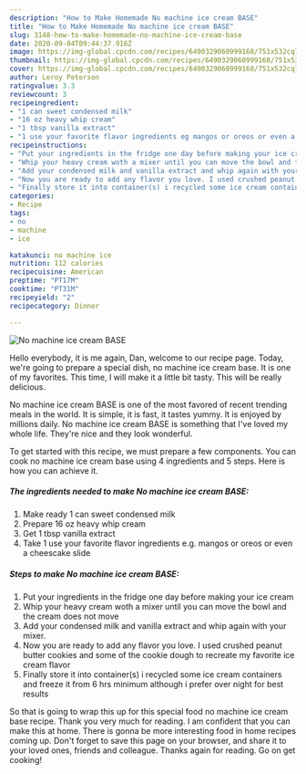 ```yaml
---
description: "How to Make Homemade No machine ice cream BASE"
title: "How to Make Homemade No machine ice cream BASE"
slug: 3148-how-to-make-homemade-no-machine-ice-cream-base
date: 2020-09-04T09:44:37.916Z
image: https://img-global.cpcdn.com/recipes/6490329060999168/751x532cq70/no-machine-ice-cream-base-recipe-main-photo.jpg
thumbnail: https://img-global.cpcdn.com/recipes/6490329060999168/751x532cq70/no-machine-ice-cream-base-recipe-main-photo.jpg
cover: https://img-global.cpcdn.com/recipes/6490329060999168/751x532cq70/no-machine-ice-cream-base-recipe-main-photo.jpg
author: Leroy Peterson
ratingvalue: 3.3
reviewcount: 3
recipeingredient:
- "1 can sweet condensed milk"
- "16 oz heavy whip cream"
- "1 tbsp vanilla extract"
- "1 use your favorite flavor ingredients eg mangos or oreos or even a cheescake slide"
recipeinstructions:
- "Put your ingredients in the fridge one day before making your ice cream"
- "Whip your heavy cream woth a mixer until you can move the bowl and the cream does not move"
- "Add your condensed milk and vanilla extract and whip again with your mixer."
- "Now you are ready to add any flavor you love. I used crushed peanut butter cookies and some of the cookie dough to recreate my favorite ice cream flavor"
- "Finally store it into container(s) i recycled some ice cream containers and freeze it from 6 hrs minimum although i prefer over night for best results"
categories:
- Recipe
tags:
- no
- machine
- ice

katakunci: no machine ice 
nutrition: 112 calories
recipecuisine: American
preptime: "PT17M"
cooktime: "PT31M"
recipeyield: "2"
recipecategory: Dinner

---
```



![No machine ice cream BASE](https://img-global.cpcdn.com/recipes/6490329060999168/751x532cq70/no-machine-ice-cream-base-recipe-main-photo.jpg)

Hello everybody, it is me again, Dan, welcome to our recipe page. Today, we're going to prepare a special dish, no machine ice cream base. It is one of my favorites. This time, I will make it a little bit tasty. This will be really delicious.



No machine ice cream BASE is one of the most favored of recent trending meals in the world. It is simple, it is fast, it tastes yummy. It is enjoyed by millions daily. No machine ice cream BASE is something that I've loved my whole life. They're nice and they look wonderful.


To get started with this recipe, we must prepare a few components. You can cook no machine ice cream base using 4 ingredients and 5 steps. Here is how you can achieve it.

<!--inarticleads1-->

##### The ingredients needed to make No machine ice cream BASE:

1. Make ready 1 can sweet condensed milk
1. Prepare 16 oz heavy whip cream
1. Get 1 tbsp vanilla extract
1. Take 1 use your favorite flavor ingredients e.g. mangos or oreos or even a cheescake slide




<!--inarticleads2-->

##### Steps to make No machine ice cream BASE:

1. Put your ingredients in the fridge one day before making your ice cream
1. Whip your heavy cream woth a mixer until you can move the bowl and the cream does not move
1. Add your condensed milk and vanilla extract and whip again with your mixer.
1. Now you are ready to add any flavor you love. I used crushed peanut butter cookies and some of the cookie dough to recreate my favorite ice cream flavor
1. Finally store it into container(s) i recycled some ice cream containers and freeze it from 6 hrs minimum although i prefer over night for best results




So that is going to wrap this up for this special food no machine ice cream base recipe. Thank you very much for reading. I am confident that you can make this at home. There is gonna be more interesting food in home recipes coming up. Don't forget to save this page on your browser, and share it to your loved ones, friends and colleague. Thanks again for reading. Go on get cooking!
